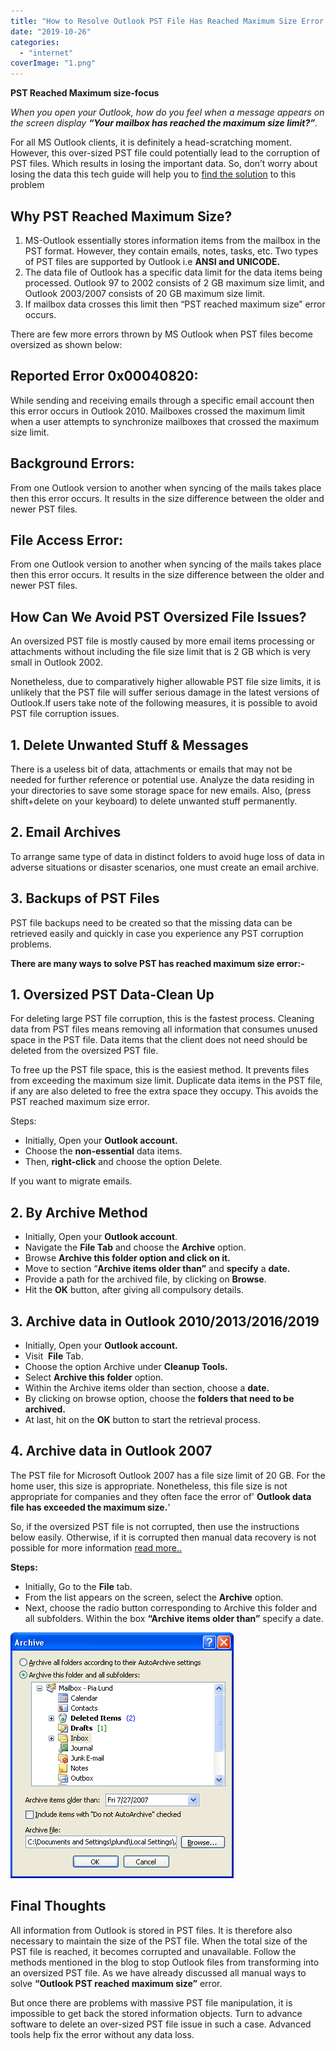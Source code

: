 ```yaml
---
title: "How to Resolve Outlook PST File Has Reached Maximum Size Error Problem?"
date: "2019-10-26"
categories: 
  - "internet"
coverImage: "1.png"
---
```


**PST Reached Maximum size-focus**

_When you open your Outlook, how do you feel when a message appears on the screen display_ **_“Your mailbox has reached the maximum size limit?”_**_._ 

For all MS Outlook clients, it is definitely a head-scratching moment. However, this over-sized PST file could potentially lead to the corruption of PST files. Which results in losing the important data. So, don’t worry about losing the data this tech guide will help you to [find the solution](https://www.migrateemails.com/how-to-divide-large-pst-file-manually/) to this problem

## Why PST Reached Maximum Size?

1. MS-Outlook essentially stores information items from the mailbox in the PST format. However, they contain emails, notes, tasks, etc. Two types of PST files are supported by Outlook i.e **ANSI and UNICODE.** 
2. The data file of Outlook has a specific data limit for the data items being processed. Outlook 97 to 2002 consists of 2 GB maximum size limit, and Outlook 2003/2007 consists of 20 GB maximum size limit. 
3. If mailbox data crosses this limit then “PST reached maximum size” error occurs.

There are few more errors thrown by MS Outlook when PST files become oversized as shown below:

## Reported Error 0x00040820:

While sending and receiving emails through a specific email account then this error occurs in Outlook 2010. Mailboxes crossed the maximum limit when a user attempts to synchronize mailboxes that crossed the maximum size limit.

## Background Errors:

From one Outlook version to another when syncing of the mails takes place then this error occurs. It results in the size difference between the older and newer PST files.

## File Access Error:

From one Outlook version to another when syncing of the mails takes place then this error occurs. It results in the size difference between the older and newer PST files.

## How Can We Avoid PST Oversized File Issues?

An oversized PST file is mostly caused by more email items processing or attachments without including the file size limit that is 2 GB which is very small in Outlook 2002.

Nonetheless, due to comparatively higher allowable PST file size limits, it is unlikely that the PST file will suffer serious damage in the latest versions of Outlook.If users take note of the following measures, it is possible to avoid PST file corruption issues.

## 1\. Delete Unwanted Stuff & Messages

There is a useless bit of data, attachments or emails that may not be needed for further reference or potential use. Analyze the data residing in your directories to save some storage space for new emails. Also, (press shift+delete on your keyboard) to delete unwanted stuff permanently.

## 2\. Email Archives

To arrange same type of data in distinct folders to avoid huge loss of data in adverse situations or disaster scenarios, one must create an email archive.

## 3\. Backups of PST Files

PST file backups need to be created so that the missing data can be retrieved easily and quickly in case you experience any PST corruption problems.

**There are many ways to solve PST has reached maximum size error:-**

## 1\. Oversized PST Data-Clean Up

For deleting large PST file corruption, this is the fastest process. Cleaning data from PST files means removing all information that consumes unused space in the PST file. Data items that the client does not need should be deleted from the oversized PST file. 

To free up the PST file space, this is the easiest method. It prevents files from exceeding the maximum size limit. Duplicate data items in the PST file, if any are also deleted to free the extra space they occupy. This avoids the PST reached maximum size error.

Steps:

- Initially, Open your **Outlook account.**
- Choose the **non-essential** data items.
- Then, **right-click** and choose the option Delete.

If you want to migrate emails.

## 2\. By Archive Method

- Initially, Open your **Outlook account**.
- Navigate the **File Tab** and choose the **Archive** option.
- Browse **Archive this folder option and click on it.**
- Move to section “**Archive items older than”** and **specify** a **date.**
- Provide a path for the archived file, by clicking on **Browse**.
- Hit the **OK** button, after giving all compulsory details.

## 3\. Archive data in Outlook 2010/2013/2016/2019

- Initially, Open your **Outlook account.**
- Visit  **File** Tab.
- Choose the option Archive under **Cleanup Tools.**
- Select **Archive this folder** option.
- Within the Archive items older than section, choose a **date.**
- By clicking on browse option, choose the **folders that need to be archived.**
- At last, hit on the **OK** button to start the retrieval process.

## 4\. Archive data in Outlook 2007

The PST file for Microsoft Outlook 2007 has a file size limit of 20 GB. For the home user, this size is appropriate. Nonetheless, this file size is not appropriate for companies and they often face the error of' **Outlook data file has exceeded the maximum size.**' 

So, if the oversized PST file is not corrupted, then use the instructions below easily. Otherwise, if it is corrupted then manual data recovery is not possible for more information [read more..](https://www.migrateemails.com/how-to-divide-large-pst-file-manually/)

**Steps:**

- Initially, Go to the **File** tab.
- From the list appears on the screen, select the **Archive** option. 
- Next, choose the radio button corresponding to Archive this folder and all subfolders. Within the box **“Archive items older than”** specify a date.

![](images/1.png)

## Final Thoughts

All information from Outlook is stored in PST files. It is therefore also necessary to maintain the size of the PST file. When the total size of the PST file is reached, it becomes corrupted and unavailable. Follow the methods mentioned in the blog to stop Outlook files from transforming into an oversized PST file. As we have already discussed all manual ways to solve **“Outlook PST reached maximum size”** error.  

But once there are problems with massive PST file manipulation, it is impossible to get back the stored information objects. Turn to advance software to delete an over-sized PST file issue in such a case. Advanced tools help fix the error without any data loss.
